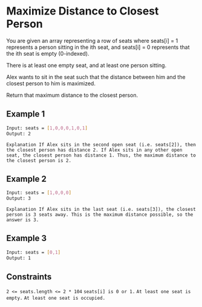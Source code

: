 # Maximize Distance to Closest Person

You are given an array representing a row of seats where seats[i] = 1 represents a person sitting in the ith seat, and seats[i] = 0 represents that the ith seat is empty (0-indexed).

There is at least one empty seat, and at least one person sitting.

Alex wants to sit in the seat such that the distance between him and the closest person to him is maximized.

Return that maximum distance to the closest person.

## Example 1

```bash
Input: seats = [1,0,0,0,1,0,1]
Output: 2
```

`Explanation
If Alex sits in the second open seat (i.e. seats[2]), then the closest person has distance 2.
If Alex sits in any other open seat, the closest person has distance 1.
Thus, the maximum distance to the closest person is 2.`

## Example 2

```bash
Input: seats = [1,0,0,0]
Output: 3
```

`Explanation
If Alex sits in the last seat (i.e. seats[3]), the closest person is 3 seats away.
This is the maximum distance possible, so the answer is 3.`

## Example 3

```bash
Input: seats = [0,1]
Output: 1
```

## Constraints

`2 <= seats.length <= 2 * 104`
`seats[i] is 0 or 1.`
`At least one seat is empty.`
`At least one seat is occupied.`

